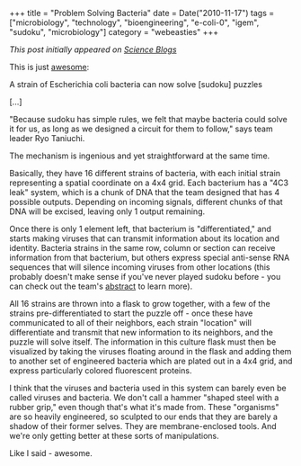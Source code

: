 +++
title = "Problem Solving Bacteria"
date = Date("2010-11-17")
tags = ["microbiology", "technology", "bioengineering", "e-coli-0", "igem", "sudoku", "microbiology"]
category = "webeasties"
+++

_This post initially appeared on [Science Blogs](http://scienceblogs.com/webeasties)_

This is just [awesome](http://goo.gl/x1Nhu):

A strain of Escherichia coli bacteria can now solve [sudoku] puzzles

[...]

"Because sudoku has simple rules, we felt that maybe bacteria could solve it for us, as long as we designed a circuit for them to follow," says team leader Ryo Taniuchi.

The mechanism is ingenious and yet straightforward at the same time.

Basically, they have 16 different strains of bacteria, with each initial strain representing a spatial coordinate on a 4x4 grid. Each bacterium has a "4C3 leak" system, which is a chunk of DNA that the team designed that has 4 possible outputs. Depending on incoming signals, different chunks of that DNA will be excised, leaving only 1 output remaining.

Once there is only 1 element left, that bacterium is "differentiated," and starts making viruses that can transmit information about its location and identity. Bacteria strains in the same row, column or section can receive information from that bacterium, but others express special anti-sense RNA sequences that will silence incoming viruses from other locations (this probably doesn't make sense if you've never played sudoku before - you can check out the team's [abstract](http://goo.gl/EgxC3) to learn more).

All 16 strains are thrown into a flask to grow together, with a few of the strains pre-differentiated to start the puzzle off - once these have communicated to all of their neighbors, each strain "location" will differentiate and transmit that new information to its neighbors, and the puzzle will solve itself. The information in this culture flask must then be visualized by taking the viruses floating around in the flask and adding them to another set of engineered bacteria which are plated out in a 4x4 grid, and express particularly colored fluorescent proteins.

I think that the viruses and bacteria used in this system can barely even be called viruses and bacteria. We don't call a hammer "shaped steel with a rubber grip," even though that's what it's made from. These "organisms" are so heavily engineered, so sculpted to our ends that they are barely a shadow of their former selves. They are membrane-enclosed tools. And we're only getting better at these sorts of manipulations.

Like I said - awesome.

      
  
